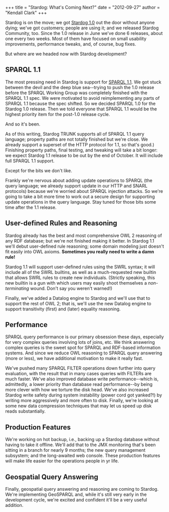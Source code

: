 +++
title = "Stardog: What's Coming Next?"
date = "2012-09-27"
author = "Kendall Clark"
+++

Stardog is on the move; we got <a href="http://stardog.com/">Stardog
1.0</a> out the door without anyone dying; we've got customers; people
are using it; and we released Stardog Community, too.<!--more--> Since the 1.0
release in June we've done 6 releases, about one every two weeks. Most
of them have focused on small usability improvements, performance
tweaks, and, of course, bug fixes.

But where are we headed now with Stardog development?

## SPARQL 1.1

The most pressing need in Stardog is support for
[SPARQL 1.1](http://www.w3.org/TR/sparql11-query/). We got stuck
between the devil and the deep blue sea--trying to push the 1.0
release before the SPARQL Working Group was completely finished with
the SPARQL 1.1 spec. We were motivated to avoid reimplementing any
parts of SPARQL 1.1 because the spec shifted. So we decided SPARQL 1.0
for the Stardog 1.0 release. Then we told everyone that SPARQL 1.1
would be the highest priority item for the post-1.0 release cycle.

And so it's been. 

As of this writing, Stardog TRUNK supports all of SPARQL 1.1 query
language; property paths are not totally finished but we're close. We
already support a superset of the HTTP protocol for 1.1, so that's
good.) Finishing property paths, final testing, and tweaking will take
a bit longer: we expect Stardog 1.1 release to be out by the end of
October. It will include full SPARQL 1.1 support.

Except for the bits we don't like. 

Frankly we're nervous about adding update operations to SPARQL (the
query language; we already support update in our HTTP and SNARL
protocols) because we're worried about SPARQL injection attacks. So
we're going to take a bit more time to work out a secure design for
supporting update operations in the query language. Stay tuned for
those bits some time after the 1.1 release.

## User-defined Rules and Reasoning

Stardog already has the best and most comprehensive OWL 2 reasoning of
any RDF database; but we're not finished making it better. In Stardog
1.1 we'll debut user-defined rule reasoning; some domain modeling just
doesn't fit easily into OWL axioms. **Sometimes you really need to
write a damn rule!**

Stardog 1.1 will support user-defined rules using the SWRL syntax; it
will include all of the SWRL builtins, as well as a much-requested new
builtin that allows SWRL rules to create new individuals. (Strictly
speaking, this new builtin is a gun with which users may easily shoot
themselves a *non-terminating* wound. Don't say you weren't warned!)

Finally, we've added a Datalog engine to Stardog and we'll use that to
support the rest of OWL 2; that is, we'll use the new Datalog engine
to support transitivity (first) and (later) equality reasoning.

## Performance

SPARQL query performance is our primary obsession these days,
especially for very complex queries involving lots of joins, etc. We
think answering complex queries is the sweet spot for SPARQL and
RDF-based information systems. And since we reduce OWL reasoning to
SPARQL query answering (more or less), we have additional motivation
to make it really fast.

We've pushed many SPARQL FILTER operations down further into query
evaluation, with the result that in many cases queries with FILTERs
are much faster. We've also improved database write performance--which
is, admittedly, a lower priority than database read performance--by
being more clever with how we torture the disk head. We've also
increased Stardog write safety during system instability (power cord
got yanked?!) by writing more aggressively and more often to
disk. Finally, we're looking at some new data compression techniques
that may let us speed up disk reads substantially.

## Production Features

We're working on hot backup, i.e., backing up a Stardog database
without having to take it offline. We'll add that to the JMX
monitoring that's been sitting in a branch for nearly 9 months; the
new query management subsystem; and the long-awaited web
console. These production features will make life easier for the
operations people in yr life.

## Geospatial Query Answering

Finally, geospatial query answering and reasoning are coming to
Stardog. We're implementing GeoSPARQL and, while it's still very early
in the development cycle, we're excited and confident it'll be a very
useful addition.
